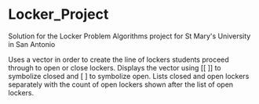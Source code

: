 # Locker_Project
Solution for the Locker Problem
Algorithms project for St Mary's University in San Antonio

Uses a vector in order to create the line of lockers students proceed through to open or close lockers.
Displays the vector using [[   ]] to symbolize closed and [     ] to symbolize open.
Lists closed and open lockers separately with the count of open lockers shown after the list of open lockers.
